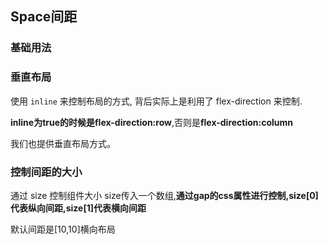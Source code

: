 <script setup>
    import BaseVue from './base.vue';
    import InlineVue from './inline.vue';
    import SizeVue from './size.vue';
    import preview from '@/components/preview.vue'
</script>

## Space间距

### 基础用法

<preview compname='space' demoname='base'>
	<base-vue />
</preview>

### 垂直布局

使用 `inline` 来控制布局的方式, 背后实际上是利用了 flex-direction 来控制.

**inline为true的时候是flex-direction:row**,否则是**flex-direction:column**

我们也提供垂直布局方式。

<preview compname='space' demoname='inline'>
	<inline-vue />
</preview>

### 控制间距的大小

通过 size 控制组件大小 size传入一个数组,**通过gap的css属性进行控制,size[0]代表纵向间距,size[1]代表横向间距** 

默认间距是[10,10]横向布局

<preview compname='space' demoname='size'>
	<size-vue />
</preview>